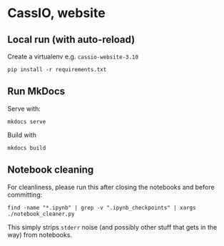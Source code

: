 # CassIO, website

## Local run (with auto-reload)

Create a virtualenv e.g. `cassio-website-3.10`

`pip install -r requirements.txt`


## Run MkDocs 
Serve with:

```
mkdocs serve
```

Build with
```
mkdocs build
````

## Notebook cleaning

For cleanliness, please run this after closing the notebooks and before committing:

```
find -name "*.ipynb" | grep -v ".ipynb_checkpoints" | xargs ./notebook_cleaner.py
```

This simply strips `stderr` noise (and possibly other stuff that gets in the way) from notebooks.

